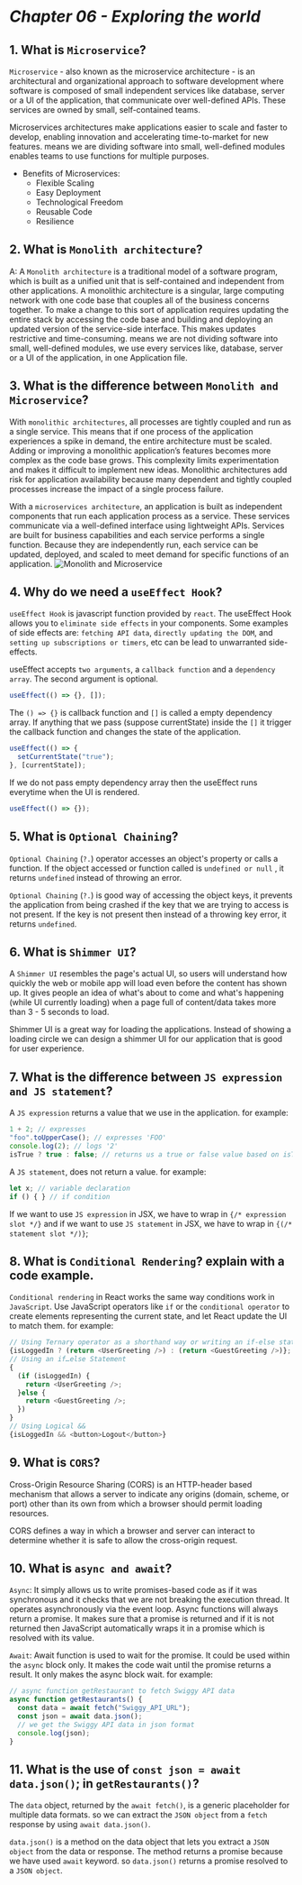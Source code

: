 # _Chapter 06 - Exploring the world_

## 1. What is `Microservice`?

`Microservice` - also known as the microservice architecture - is an architectural and organizational approach to software development where software is composed of small independent services like database, server or a UI of the application, that communicate over well-defined APIs. These services are owned by small, self-contained teams.

Microservices architectures make applications easier to scale and faster to develop, enabling innovation and accelerating time-to-market for new features.
means we are dividing software into small, well-defined modules enables teams to use functions for multiple purposes.

- Benefits of Microservices:
  - Flexible Scaling
  - Easy Deployment
  - Technological Freedom
  - Reusable Code
  - Resilience

## 2. What is `Monolith architecture`?

A: A `Monolith architecture` is a traditional model of a software program, which is built as a unified unit that is self-contained and independent from other applications. A monolithic architecture is a singular, large computing network with one code base that couples all of the business concerns together. To make a change to this sort of application requires updating the entire stack by accessing the code base and building and deploying an updated version of the service-side interface. This makes updates restrictive and time-consuming. means we are not dividing software into small, well-defined modules, we use every services like, database, server or a UI of the application, in one Application file.

## 3. What is the difference between `Monolith and Microservice`?

With `monolithic architectures`, all processes are tightly coupled and run as a single service. This means that if one process of the application experiences a spike in demand, the entire architecture must be scaled. Adding or improving a monolithic application’s features becomes more complex as the code base grows. This complexity limits experimentation and makes it difficult to implement new ideas. Monolithic architectures add risk for application availability because many dependent and tightly coupled processes increase the impact of a single process failure.

With a `microservices architecture`, an application is built as independent components that run each application process as a service. These services communicate via a well-defined interface using lightweight APIs. Services are built for business capabilities and each service performs a single function. Because they are independently run, each service can be updated, deployed, and scaled to meet demand for specific functions of an application.
![Monolith and Microservice](https://res.cloudinary.com/practicaldev/image/fetch/s--seen3BGm--/c_limit%2Cf_auto%2Cfl_progressive%2Cq_auto%2Cw_880/https://user-images.githubusercontent.com/2697570/49395813-cd094980-f737-11e8-9e9a-6c20db5720c4.jpg)

## 4. Why do we need a `useEffect Hook`?

`useEffect Hook` is javascript function provided by `react`. The useEffect Hook allows you to `eliminate side effects` in your components. Some examples of side effects are: `fetching API data`, `directly updating the DOM`, and `setting up subscriptions or timers`, etc can be lead to unwarranted side-effects.

useEffect accepts `two arguments`, a `callback function` and a `dependency array`. The second argument is optional.

```js
useEffect(() => {}, []);
```

The `() => {}` is callback function and `[]` is called a empty dependency array.
If anything that we pass (suppose currentState) inside the `[]` it trigger the callback function and changes the state of the application.

```js
useEffect(() => {
  setCurrentState("true");
}, [currentState]);
```

If we do not pass empty dependency array then the useEffect runs everytime when the UI is rendered.

```js
useEffect(() => {});
```

## 5. What is `Optional Chaining`?

`Optional Chaining` (`?.`) operator accesses an object's property or calls a function. If the object accessed or function called is `undefined or null` , it returns `undefined` instead of throwing an error.

`Optional Chaining` (`?.`) is good way of accessing the object keys, it prevents the application from being crashed if the key that we are trying to access is not present. If the key is not present then instead of a throwing key error, it returns `undefined`.

## 6. What is `Shimmer UI`?

A `Shimmer UI` resembles the page's actual UI, so users will understand how quickly the web or mobile app will load even before the content has shown up. It gives people an idea of what's about to come and what's happening (while UI currently loading) when a page full of content/data takes more than 3 - 5 seconds to load.

Shimmer UI is a great way for loading the applications. Instead of showing a loading circle we can design a shimmer UI for our application that is good for user experience.

## 7. What is the difference between `JS expression and JS statement`?

A `JS expression` returns a value that we use in the application. for example:

```js
1 + 2; // expresses
"foo".toUpperCase(); // expresses 'FOO'
console.log(2); // logs '2'
isTrue ? true : false; // returns us a true or false value based on isTrue value
```

A `JS statement`, does not return a value. for example:

```js
let x; // variable declaration
if () { } // if condition
```

If we want to use `JS expression` in JSX, we have to wrap in `{/* expression slot */}` and if we want to use `JS statement` in JSX, we have to wrap in `{(/* statement slot */)}`;

## 8. What is `Conditional Rendering`? explain with a code example.

`Conditional rendering` in React works the same way conditions work in `JavaScript`. Use JavaScript operators like `if` or the `conditional operator` to create elements representing the current state, and let React update the UI to match them. for example:

```js
// Using Ternary operator as a shorthand way or writing an if-else statement
{isLoggedIn ? (return <UserGreeting />) : (return <GuestGreeting />)};
// Using an if…else Statement
{
  (if (isLoggedIn) {
    return <UserGreeting />;
  }else {
    return <GuestGreeting />;
  })
}
// Using Logical &&
{isLoggedIn && <button>Logout</button>}
```

## 9. What is `CORS`?

Cross-Origin Resource Sharing (CORS) is an HTTP-header based mechanism that allows a server to indicate any origins (domain, scheme, or port) other than its own from which a browser should permit loading resources.

CORS defines a way in which a browser and server can interact to determine whether it is safe to allow the cross-origin request.

## 10. What is `async and await`?

`Async`: It simply allows us to write promises-based code as if it was synchronous and it checks that we are not breaking the execution thread. It operates asynchronously via the event loop. Async functions will always return a promise. It makes sure that a promise is returned and if it is not returned then JavaScript automatically wraps it in a promise which is resolved with its value.

`Await`: Await function is used to wait for the promise. It could be used within the `async` block only. It makes the code wait until the promise returns a result. It only makes the async block wait.
for example:

```js
// async function getRestaurant to fetch Swiggy API data
async function getRestaurants() {
  const data = await fetch("Swiggy_API_URL");
  const json = await data.json();
  // we get the Swiggy API data in json format
  console.log(json);
}
```

## 11. What is the use of `const json = await data.json()`; in `getRestaurants()`?

The `data` object, returned by the `await fetch()`, is a generic placeholder for multiple data formats. so we can extract the `JSON object` from a `fetch` response by using `await data.json()`.

`data.json()` is a method on the data object that lets you extract a `JSON object` from the data or response. The method returns a promise because we have used `await` keyword. so `data.json()` returns a promise resolved to a `JSON object`.
